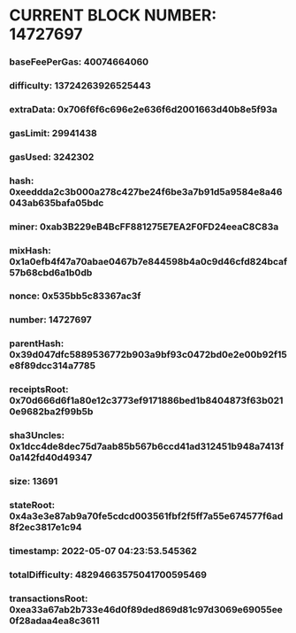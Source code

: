 # CURRENT BLOCK NUMBER: 14727697

### baseFeePerGas: 40074664060
### difficulty: 13724263926525443
### extraData: 0x706f6f6c696e2e636f6d2001663d40b8e5f93a
### gasLimit: 29941438
### gasUsed: 3242302
### hash: 0xeeddda2c3b000a278c427be24f6be3a7b91d5a9584e8a46043ab635bafa05bdc
### miner: 0xab3B229eB4BcFF881275E7EA2F0FD24eeaC8C83a
### mixHash: 0x1a0efb4f47a70abae0467b7e844598b4a0c9d46cfd824bcaf57b68cbd6a1b0db
### nonce: 0x535bb5c83367ac3f
### number: 14727697
### parentHash: 0x39d047dfc5889536772b903a9bf93c0472bd0e2e00b92f15e8f89dcc314a7785
### receiptsRoot: 0x70d666d6f1a80e12c3773ef9171886bed1b8404873f63b0210e9682ba2f99b5b
### sha3Uncles: 0x1dcc4de8dec75d7aab85b567b6ccd41ad312451b948a7413f0a142fd40d49347
### size: 13691
### stateRoot: 0x4a3e3e87ab9a70fe5cdcd003561fbf2f5ff7a55e674577f6ad8f2ec3817e1c94
### timestamp: 2022-05-07 04:23:53.545362
### totalDifficulty: 48294663575041700595469
### transactionsRoot: 0xea33a67ab2b733e46d0f89ded869d81c97d3069e69055ee0f28adaa4ea8c3611
